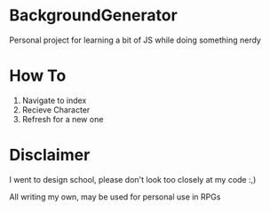 # BackgroundGenerator
Personal project for learning a bit of JS while doing something nerdy

# How To
1. Navigate to index
2. Recieve Character
3. Refresh for a new one

# Disclaimer
I went to design school, please don't look too closely at my code :,)

All writing my own, may be used for personal use in RPGs

